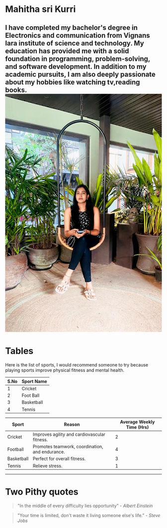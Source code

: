 # Mahitha sri Kurri
I have completed my bachelor's degree in Electronics and communication from Vignans lara institute of science and technology. My education has provided me with a solid foundation in programming, problem-solving, and software development. In addition to my academic pursuits, I am also deeply passionate about my hobbies like watching tv,reading books. 
![myprofilepicture](mypicture.jpeg)
---
# Tables

Here is the list of sports, I would recommend someone to try because playing sports improve physical fitness and mental health.

| S.No  | Sport Name|
| ------- | ------- |
| 1  | Cricket      |
| 2  | Foot Ball    |
| 3  | Basketball   |
| 4  | Tennis       |

| Sport              |  Reason                              | Average Weekly Time (Hrs) |
| -------------------| --------------------------------------------------| ------------------------------ |
| Cricket             |  Improves agility and cardiovascular fitness. | 2                         |
| Football            | Promotes teamwork, coordination, and endurance.   | 4                     |
| Basketball          | Perfect for overall fitness. | 3                          |
| Tennis             | Relieve stress.         | 1                          |

---
# Two Pithy quotes

> "In the middle of every difficulty lies opportunity" - *Albert Einstein*

> "Your time is limited, don't waste it living someone else's life." - *Steve Jobs*

